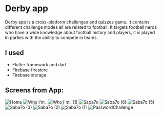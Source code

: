 # Derby app

Derby app is a cross-platform challenges and quizzes game. It contains different challenge modes all are related to football. It targets football nerds who have a wide knowledge about football history and players, it is played in parties with the ability to compete in teams.

## I used 

- Flutter framework and dart
- Firebase firestore
- Firebase storage

## Screens from App:
![Home](https://github.com/khaledkhalifa74/derbyApp/assets/96270919/96ef6722-b8c2-4ab8-965b-4c3c0fddbf68)
![Who I'm_](https://github.com/khaledkhalifa74/derbyApp/assets/96270919/1ac36ae6-4d74-4045-97ff-30ccfc480fe4)
![Who I'm_ (1)](https://github.com/khaledkhalifa74/derbyApp/assets/96270919/ce428403-6781-4eb9-973a-2e31229c3030)
![Saba7o](https://github.com/khaledkhalifa74/derbyApp/assets/96270919/e7bc1bce-c670-4b6b-9940-c22d9bd3e173)
![Saba7o (6)](https://github.com/khaledkhalifa74/derbyApp/assets/96270919/0f7422dc-d76f-4538-824c-3288df5f765d)
![Saba7o (5)](https://github.com/khaledkhalifa74/derbyApp/assets/96270919/ae556402-5864-4480-bd58-dd44f3d94fd1)
![Saba7o (3)](https://github.com/khaledkhalifa74/derbyApp/assets/96270919/f7c7bf1b-ca76-4017-93bf-57efc283099c)
![Saba7o (2)](https://github.com/khaledkhalifa74/derbyApp/assets/96270919/2eb8f2fd-4879-45a4-90c5-80318e19b236)
![Saba7o (1)](https://github.com/khaledkhalifa74/derbyApp/assets/96270919/9497b4c9-43e3-47e1-a05f-7e30dbf1d754)
![PasswordChallenge](https://github.com/khaledkhalifa74/derbyApp/assets/96270919/10df394c-ae2e-4b6e-ae7d-c03aa4f19e8c)
